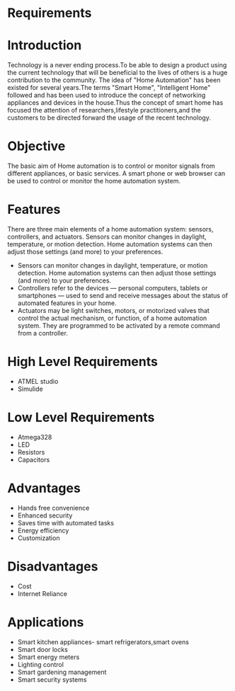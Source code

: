 # Requirements
# Introduction
Technology is a never ending process.To be able to design a product using the current technology that will be beneficial to the lives of others is a huge contribution to the community. The idea of "Home Automation" has been existed for several years.The terms "Smart Home", "Intelligent Home" followed and has been used to introduce the concept of networking appliances and devices in the house.Thus the concept of smart home has focused the attention of researchers,lifestyle practitioners,and the customers to be directed forward the usage of the recent technology.
# Objective
The basic aim of Home automation is to control or monitor signals from different appliances, or basic services. A smart phone or web browser can be used to control or monitor the home automation system.
# Features
There are three main elements of a home automation system: sensors, controllers, and actuators. Sensors can monitor changes in daylight, temperature, or motion detection. Home automation systems can then adjust those settings (and more) to your preferences.
* Sensors can monitor changes in daylight, temperature, or motion detection. Home automation systems can then adjust those settings (and more) to your preferences.
* Controllers refer to the devices — personal computers, tablets or smartphones — used to send and receive messages about the status of automated features in your home.
* Actuators may be light switches, motors, or motorized valves that control the actual mechanism, or function, of a home automation system. They are programmed to be activated by a remote command from a controller.
# High Level Requirements
* ATMEL studio
* Simulide
# Low Level Requirements
* Atmega328
* LED
* Resistors
* Capacitors
# Advantages
* Hands free convenience
* Enhanced security
* Saves time with automated tasks
* Energy efficiency
* Customization
# Disadvantages
* Cost
* Internet Reliance
# Applications
* Smart kitchen appliances- smart refrigerators,smart ovens
* Smart door locks
* Smart energy meters
* Lighting control
* Smart gardening management
* Smart security systems
